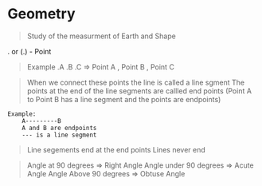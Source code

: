 # Geometry

> Study of the measurment of Earth and Shape

. or (.) - Point

> Example .A 	.B 	.C  => Point A , Point B , Point C  

> When we connect these points  the line is called a line sgment
> The points at the end of the line segments are callled end points (Point A to Point B has a line segment and the points are endpoints)

	Example:
		A---------B
		A and B are endpoints
		--- is a line segment

> Line segements end at the end points
> Lines never end

> Angle at 90 degrees => Right Angle
> Angle under 90 degrees => Acute Angle
> Angle Above 90 degrees => Obtuse Angle 